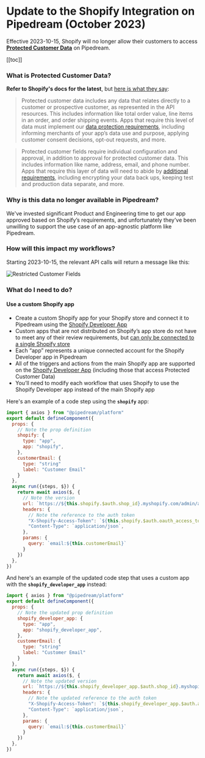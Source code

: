 # Update to the Shopify Integration on Pipedream (October 2023)

Effective 2023-10-15, Shopify will no longer allow their customers to access **[Protected Customer Data](https://www.shopify.com/partners/blog/data-protection)** on Pipedream.

[[toc]]

### What is Protected Customer Data?

**Refer to Shopify's docs for the latest**, but [here is what they say](https://www.shopify.com/partners/blog/data-protection):

> Protected customer data includes any data that relates directly to a customer or prospective customer, as represented in the API resources. This includes information like total order value, line items in an order, and order shipping events. Apps that require this level of data must implement our [data protection requirements](https://shopify.dev/apps/store/data-protection/protected-customer-data?shpxid=aa95abd6-7955-4C12-6DB9-B3C3859B16AE), including informing merchants of your app’s data use and purpose, applying customer consent decisions, opt-out requests, and more.

> Protected customer fields require individual configuration and approval, in addition to approval for protected customer data. This includes information like name, address, email, and phone number. Apps that require this layer of data will need to abide by [additional requirements](https://shopify.dev/apps/store/data-protection/protected-customer-data?shpxid=aa95abd6-7955-4C12-6DB9-B3C3859B16AE#requirements), including encrypting your data back ups, keeping test and production data separate, and more.

### Why is this data no longer available in Pipedream?

We've invested significant Product and Engineering time to get our app approved based on Shopify’s requirements, and unfortunately they’ve been unwilling to support the use case of an app-agnostic platform like Pipedream.

### How will this impact my workflows?

Starting 2023-10-15, the relevant API calls will return a message like this:

![Restricted Customer Fields](https://res.cloudinary.com/pipedreamin/image/upload/v1695097066/shopify-customer-fields_f7enlk.png)

### What do I need to do?

#### Use a custom Shopify app

- Create a custom Shopify app for your Shopify store and connect it to Pipedream using the [Shopify Developer App](https://pipedream.com/apps/shopify-developer-app#getting-started)
- Custom apps that are not distributed on Shopify’s app store do not have to meet any of their review requirements, but [can only be connected to a single Shopify store](https://shopify.dev/docs/apps/distribution)
- Each “app” represents a unique connected account for the Shopify Developer app in Pipedream
- All of the triggers and actions from the main Shopify app are supported on the [Shopify Developer App](https://pipedream.com/apps/shopify-developer-app/#popular-shopify-developer-app-triggers) (including those that access Protected Customer Data)
- You’ll need to modify each workflow that uses Shopify to use the Shopify Developer app instead of the main Shopify app

Here's an example of a code step using the **`shopify`** app:

```javascript
import { axios } from "@pipedream/platform"
export default defineComponent({
  props: {
    // Note the prop definition
    shopify: {
      type: "app",
      app: "shopify",
    },
    customerEmail: {
      type: "string"
      label: "Customer Email"
    }
  },
  async run({steps, $}) {
    return await axios($, {
      // Note the version
      url: `https://${this.shopify.$auth.shop_id}.myshopify.com/admin/api/2022-07/customers/search.json`,
      headers: {
        // Note the reference to the auth token
        "X-Shopify-Access-Token": `${this.shopify.$auth.oauth_access_token}`,
        "Content-Type": `application/json`,
      },
      params: {
        query: `email:${this.customerEmail}`
      }
    })
  },
})
```

And here's an example of the updated code step that uses a custom app with the **`shopify_developer_app`** instead:

```javascript
import { axios } from "@pipedream/platform"
export default defineComponent({
  props: {
    // Note the updated prop definition
    shopify_developer_app: {
      type: "app",
      app: "shopify_developer_app",
    },
    customerEmail: {
      type: "string"
      label: "Customer Email"
    }
  },
  async run({steps, $}) {
    return await axios($, {
      // Note the updated version
      url: `https://${this.shopify_developer_app.$auth.shop_id}.myshopify.com/admin/api/2023-07/customers/search.json`,
      headers: {
        // Note the updated reference to the auth token
        "X-Shopify-Access-Token": `${this.shopify_developer_app.$auth.access_token}`,
        "Content-Type": `application/json`,
      },
      params: {
        query: `email:${this.customerEmail}`
      }
    })
  },
})
```

